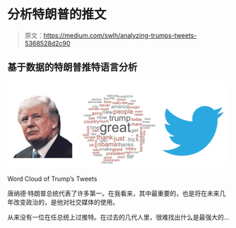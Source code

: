 # 分析特朗普的推文

> 原文：<https://medium.com/swlh/analyzing-trumps-tweets-5368528d2c90>

## 基于数据的特朗普推特语言分析

![](img/c39a7358d1098971caf298c1c925104d.png)

Word Cloud of Trump’s Tweets

唐纳德·特朗普总统代表了许多第一。在我看来，其中最重要的，也是将在未来几年改变政治的，是他对社交媒体的使用。

从来没有一位在任总统上过推特。在过去的几代人里，很难找出什么是最强大的…